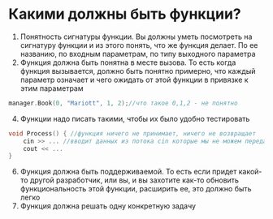 # Какими должны быть функции?

1. Понятность сигнатуры функции. Вы должны уметь посмотреть на сигнатуру функции и из этого понять, что же функция делает. По ее названию, по входным параметрам, по типу выходного параметра
2. Функция должна быть понятна в месте вызова. То есть когда функция вызывается, должно быть понятно примерно, что каждый параметр означает и чего ожидать от этой функции в привязке к этим параметрам 
```cpp
manager.Book(0, "Mariott", 1, 2);//что такое 0,1,2 - не понятно
```
4. Функции надо писать такими, чтобы их было удобно тестировать
```cpp
void Process() { //функция ничего не принимает, ничего не возвращает
	cin >> ... //вводит данных из потока cin которые мы не можем передать в функцию
	cout << ... 
}
```
6. Функция должна быть поддерживаемой. То есть если придет какой-то другой разработчик, или вы, и вы захотите как-то обновить функциональность этой функции, расширить ее, это должно быть легко
7. Функция должна решать одну конкретную задачу